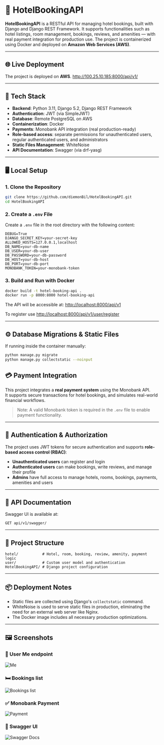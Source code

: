 # 🏨 HotelBookingAPI

**HotelBookingAPI** is a RESTful API for managing hotel bookings, built with Django and Django REST Framework. It supports functionalities such as hotel listings, room management, bookings, reviews, and amenities — with real payment integration for production use. The project is containerized using Docker and deployed on **Amazon Web Services (AWS)**.

---

## 🌐 Live Deployment

The project is deployed on **AWS**. http://100.25.10.185:8000/api/v1/

---

## 🧰 Tech Stack

- **Backend**: Python 3.11, Django 5.2, Django REST Framework
- **Authentication**: JWT (via SimpleJWT)
- **Database**: Remote PostgreSQL on AWS
- **Containerization**: Docker
- **Payments**: Monobank API integration (real production-ready)
- **Role-based access**: separate permissions for unauthenticated users, regular authenticated users, and administrators
- **Static Files Management**: WhiteNoise
- **API Documentation**: Swagger (via drf-yasg)

---

## 🖥️ Local Setup

### 1. Clone the Repository

```bash
git clone https://github.com/diemonBil/HotelBookingAPI.git
cd HotelBookingAPI
```

### 2. Create a `.env` File

Create a `.env` file in the root directory with the following content:

```env
DEBUG=True
DJANGO_SECRET_KEY=your-secret-key
ALLOWED_HOSTS=127.0.0.1,localhost
DB_NAME=your-db-name
DB_USER=your-db-user
DB_PASSWORD=your-db-password
DB_HOST=your-db-host
DB_PORT=your-db-port
MONOBANK_TOKEN=your-monobank-token
```

### 3. Build and Run with Docker

```bash
docker build -t hotel-booking-api .
docker run -p 8000:8000 hotel-booking-api
```

The API will be accessible at: [http://localhost:8000/api/v1](http://localhost:8000/api/v1)

To register use [http://localhost:8000/api/v1/user/register](http://localhost:8000/api/v1/user/register)

---

## ⚙️ Database Migrations & Static Files

If running inside the container manually:

```bash
python manage.py migrate
python manage.py collectstatic --noinput
```

## 💳 Payment Integration

This project integrates a **real payment system** using the Monobank API.  
It supports secure transactions for hotel bookings, and simulates real-world financial workflows.

> Note: A valid Monobank token is required in the `.env` file to enable payment functionality.

---

## 🔐 Authentication & Authorization

The project uses JWT tokens for secure authentication and supports **role-based access control (RBAC)**:

- **Unauthenticated users** can register and login
- **Authenticated users** can make bookings, write reviews, and manage their profile
- **Admins** have full access to manage hotels, rooms, bookings, payments, amenities and users

---

## 📘 API Documentation

Swagger UI is available at:
```
GET api/v1/swagger/
```

---

## 📂 Project Structure

```
hotel/           # Hotel, room, booking, review, amenity, payment logic
user/            # Custom user model and authentication
HotelBookingAPI/ # Django project configuration
```

---

## 📦 Deployment Notes

- Static files are collected using Django's `collectstatic` command.
- WhiteNoise is used to serve static files in production, eliminating the need for an external web server like Nginx.
- The Docker image includes all necessary production optimizations.

---

## 🖼️ Screenshots

### 👤 User Me endpoint
![Me](images/me.png)

### 🛏 Bookings list
![Bookings list](images/bookings.png)

### ✅ Monobank Payment
![Payment](images/payment.png)

### 📘 Swagger UI
![Swagger Docs](images/swagger.png)
